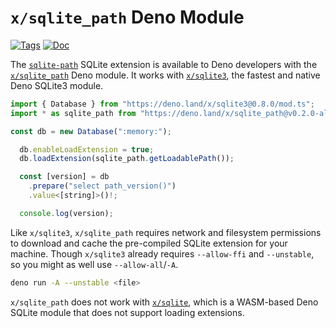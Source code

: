 <!--- Generated with the deno_generate_package.sh script, don't edit by hand! -->

# `x/sqlite_path` Deno Module

[![Tags](https://img.shields.io/github/release/asg017/sqlite-path)](https://github.com/asg017/sqlite-path/releases)
[![Doc](https://doc.deno.land/badge.svg)](https://doc.deno.land/https/deno.land/x/sqlite-path@0.2.0-alpha.3/mod.ts)

The [`sqlite-path`](https://github.com/asg017/sqlite-path) SQLite extension is available to Deno developers with the [`x/sqlite_path`](https://deno.land/x/sqlite-path) Deno module. It works with [`x/sqlite3`](https://deno.land/x/sqlite3), the fastest and native Deno SQLite3 module.

```js
import { Database } from "https://deno.land/x/sqlite3@0.8.0/mod.ts";
import * as sqlite_path from "https://deno.land/x/sqlite_path@v0.2.0-alpha.3/mod.ts";

const db = new Database(":memory:");

  db.enableLoadExtension = true;
  db.loadExtension(sqlite_path.getLoadablePath());

  const [version] = db
    .prepare("select path_version()")
    .value<[string]>()!;

  console.log(version);

```

Like `x/sqlite3`, `x/sqlite_path` requires network and filesystem permissions to download and cache the pre-compiled SQLite extension for your machine. Though `x/sqlite3` already requires `--allow-ffi` and `--unstable`, so you might as well use `--allow-all`/`-A`.

```bash
deno run -A --unstable <file>
```

`x/sqlite_path` does not work with [`x/sqlite`](https://deno.land/x/sqlite@v3.7.0), which is a WASM-based Deno SQLite module that does not support loading extensions.
